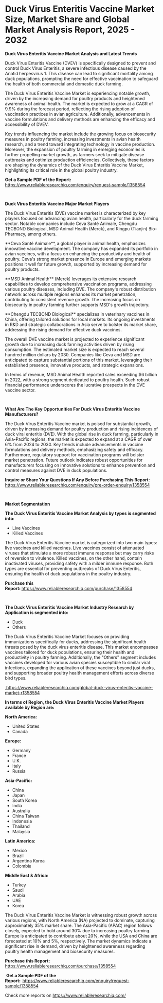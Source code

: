 <p><h1>Duck Virus Enteritis Vaccine Market Size, Market Share and Global Market Analysis Report, 2025 - 2032</h1></p><p><strong>Duck Virus Enteritis Vaccine Market Analysis and Latest Trends</strong></p>
<p><p>Duck Virus Enteritis Vaccine (DVEV) is specifically designed to prevent and control Duck Virus Enteritis, a severe infectious disease caused by the Anatid herpesvirus 1. This disease can lead to significant mortality among duck populations, prompting the need for effective vaccination to safeguard the health of both commercial and domestic duck farming.</p><p>The Duck Virus Enteritis Vaccine Market is experiencing notable growth, driven by the increasing demand for poultry products and heightened awareness of animal health. The market is expected to grow at a CAGR of 9.9% during the forecast period, reflecting the rising adoption of vaccination practices in avian agriculture. Additionally, advancements in vaccine formulations and delivery methods are enhancing the efficacy and accessibility of DVEV.</p><p>Key trends influencing the market include the growing focus on biosecurity measures in poultry farming, increasing investments in avian health research, and a trend toward integrating technology in vaccine production. Moreover, the expansion of poultry farming in emerging economies is further propelling market growth, as farmers seek to mitigate disease outbreaks and optimize production efficiencies. Collectively, these factors are shaping the dynamics of the Duck Virus Enteritis Vaccine Market, highlighting its critical role in the global poultry industry.</p></p>
<p><strong>Get a Sample PDF of the Report:&nbsp;</strong> <a href="https://www.reliableresearchiq.com/enquiry/request-sample/1358554?utm_campaign=2302&utm_medium=2&utm_source=Github&utm_content=ia&utm_term=22032025&utm_id=duck-virus-enteritis-vaccine">https://www.reliableresearchiq.com/enquiry/request-sample/1358554</a></p>
<p>&nbsp;</p>
<p><strong>Duck Virus Enteritis Vaccine Major Market Players</strong></p>
<p><p>The Duck Virus Enteritis (DVE) vaccine market is characterized by key players focused on advancing avian health, particularly for the duck farming sector. Notable companies include Ceva Santé Animale, Chengdu TECBOND Biological, MSD Animal Health (Merck), and Ringpu (Tianjin) Bio-Pharmacy, among others.</p><p>**Ceva Santé Animale**, a global player in animal health, emphasizes innovative vaccine development. The company has expanded its portfolio in avian vaccines, with a focus on enhancing the productivity and health of poultry. Ceva's strong market presence in Europe and emerging markets positions it well for future growth, supported by increasing demand for poultry products.</p><p>**MSD Animal Health** (Merck) leverages its extensive research capabilities to develop comprehensive vaccination programs, addressing various poultry diseases, including DVE. The company's robust distribution network across multiple regions enhances its market penetration, contributing to consistent revenue growth. The increasing focus on biosecurity in poultry farming further supports MSD's growth trajectory.</p><p>**Chengdu TECBOND Biological** specializes in veterinary vaccines in China, offering tailored solutions for local markets. Its ongoing investments in R&D and strategic collaborations in Asia serve to bolster its market share, addressing the rising demand for effective duck vaccines.</p><p>The overall DVE vaccine market is projected to experience significant growth due to increasing duck farming activities driven by rising consumption. The estimated market size is expected to reach several hundred million dollars by 2030. Companies like Ceva and MSD are anticipated to capture substantial portions of this market, leveraging their established presence, innovative products, and strategic expansions.</p><p>In terms of revenue, MSD Animal Health reported sales exceeding $6 billion in 2022, with a strong segment dedicated to poultry health. Such robust financial performance underscores the lucrative prospects in the DVE vaccine sector.</p></p>
<p>&nbsp;</p>
<p><strong>What Are The Key Opportunities For Duck Virus Enteritis Vaccine Manufacturers?</strong></p>
<p><p>The Duck Virus Enteritis Vaccine market is poised for substantial growth, driven by increasing demand for poultry production and rising incidences of duck viral enteritis (DVE). With the global rise in duck farming, particularly in Asia-Pacific regions, the market is expected to expand at a CAGR of over 6% from 2024 to 2030. Key trends include advancements in vaccine formulations and delivery methods, emphasizing safety and efficacy. Furthermore, regulatory support for vaccination programs will bolster market penetration. Future outlook indicates robust opportunities for manufacturers focusing on innovative solutions to enhance prevention and control measures against DVE in duck populations.</p></p>
<p><strong>Inquire or Share Your Questions If Any Before Purchasing This Report:</strong> <a href="https://www.reliableresearchiq.com/enquiry/pre-order-enquiry/1358554?utm_campaign=2302&utm_medium=2&utm_source=Github&utm_content=ia&utm_term=22032025&utm_id=duck-virus-enteritis-vaccine">https://www.reliableresearchiq.com/enquiry/pre-order-enquiry/1358554</a></p>
<p>&nbsp;</p>
<p><strong>Market Segmentation</strong></p>
<p><strong>The Duck Virus Enteritis Vaccine Market Analysis by types is segmented into:</strong></p>
<p><ul><li>Live Vaccines</li><li>Killed Vaccines</li></ul></p>
<p><p>The Duck Virus Enteritis Vaccine market is categorized into two main types: live vaccines and killed vaccines. Live vaccines consist of attenuated viruses that stimulate a more robust immune response but may carry risks of reversion to virulence. Killed vaccines, on the other hand, contain inactivated viruses, providing safety with a milder immune response. Both types are essential for preventing outbreaks of Duck Virus Enteritis, ensuring the health of duck populations in the poultry industry.</p></p>
<p><strong>Purchase this Report:&nbsp;</strong><a href="https://www.reliableresearchiq.com/purchase/1358554?utm_campaign=2302&utm_medium=2&utm_source=Github&utm_content=ia&utm_term=22032025&utm_id=duck-virus-enteritis-vaccine">https://www.reliableresearchiq.com/purchase/1358554</a></p>
<p>&nbsp;</p>
<p><strong>The Duck Virus Enteritis Vaccine Market Industry Research by Application is segmented into:</strong></p>
<p><ul><li>Duck</li><li>Others</li></ul></p>
<p><p>The Duck Virus Enteritis Vaccine Market focuses on providing immunizations specifically for ducks, addressing the significant health threats posed by the duck virus enteritis disease. This market encompasses vaccines tailored for duck populations, ensuring their health and productivity in poultry farming. Additionally, the "Others" segment includes vaccines developed for various avian species susceptible to similar viral infections, expanding the application of these vaccines beyond just ducks, and supporting broader poultry health management efforts across diverse bird types.</p></p>
<p><a href="https://www.reliableresearchiq.com/global-duck-virus-enteritis-vaccine-market-r1358554?utm_campaign=2302&utm_medium=2&utm_source=Github&utm_content=ia&utm_term=22032025&utm_id=duck-virus-enteritis-vaccine">&nbsp;https://www.reliableresearchiq.com/global-duck-virus-enteritis-vaccine-market-r1358554</a></p>
<p><strong>In terms of Region, the Duck Virus Enteritis Vaccine Market Players available by Region are:</strong></p>
<p>
    <p> <strong> North America: </strong>
        <ul>
            <li>United States</li>
            <li>Canada</li>
        </ul>
        </p> 
    <p> <strong> Europe: </strong>
        <ul>
            <li>Germany</li>
            <li>France</li>
            <li>U.K.</li>
            <li>Italy</li>
            <li>Russia</li>
        </ul>
        </p> 
    <p> <strong> Asia-Pacific: </strong>
        <ul>
            <li>China</li>
            <li>Japan</li>
            <li>South Korea</li>
            <li>India</li>
            <li>Australia</li>
            <li>China Taiwan</li>
            <li>Indonesia</li>
            <li>Thailand</li>
            <li>Malaysia</li>
        </ul>
        </p> 
    <p> <strong> Latin America: </strong>
        <ul>
            <li>Mexico</li>
            <li>Brazil</li>
            <li>Argentina Korea</li>
            <li>Colombia</li>
        </ul>
        </p> 
    <p> <strong> Middle East & Africa: </strong>
        <ul>
            <li>Turkey</li>
            <li>Saudi</li>
            <li>Arabia</li>
            <li>UAE</li>
            <li>Korea</li>
        </ul>
    </p>
    </p>
<p><p>The Duck Virus Enteritis Vaccine Market is witnessing robust growth across various regions, with North America (NA) projected to dominate, capturing approximately 35% market share. The Asia-Pacific (APAC) region follows closely, expected to hold around 30% due to increasing poultry farming. Europe is anticipated to contribute about 20%, while the USA and China are forecasted at 10% and 5%, respectively. The market dynamics indicate a significant rise in demand, driven by heightened awareness regarding poultry health management and biosecurity measures.</p></p>
<p><strong>Purchase this Report: </strong><a href="https://www.reliableresearchiq.com/purchase/1358554?utm_campaign=2302&utm_medium=2&utm_source=Github&utm_content=ia&utm_term=22032025&utm_id=duck-virus-enteritis-vaccine">https://www.reliableresearchiq.com/purchase/1358554</a></p>
<p>&nbsp;<strong>Get a Sample PDF of the Report:&nbsp;&nbsp;</strong><a href="https://www.reliableresearchiq.com/enquiry/request-sample/1358554?utm_campaign=2302&utm_medium=2&utm_source=Github&utm_content=ia&utm_term=22032025&utm_id=duck-virus-enteritis-vaccine">https://www.reliableresearchiq.com/enquiry/request-sample/1358554</a></p>
<p><strong></strong></p>
<p>Check more reports on <a href="https://www.reliableresearchiq.com/?utm_campaign=2302&utm_medium=2&utm_source=Github&utm_content=ia&utm_term=22032025&utm_id=duck-virus-enteritis-vaccine">https://www.reliableresearchiq.com/</a></p>